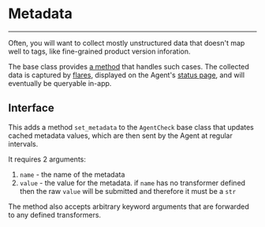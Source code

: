 # Metadata

-----

Often, you will want to collect mostly unstructured data that doesn't map well to tags, like fine-grained
product version inforation.

The base class provides [a method](api.md#datadog_checks.base.checks.base.AgentCheck.set_metadata) that handles such
cases. The collected data is captured by [flares](https://docs.datadoghq.com/agent/troubleshooting/send_a_flare/),
displayed on the Agent's [status page](https://docs.datadoghq.com/agent/guide/agent-status-page/), and will
eventually be queryable in-app.

## Interface

This adds a method `set_metadata` to the `AgentCheck` base class that updates cached metadata values, which are then sent by the Agent at regular intervals.

It requires 2 arguments:

1. `name` - the name of the metadata
2. `value` - the value for the metadata. if `name` has no transformer defined then the raw `value` will be submitted and therefore it must be a `str`

The method also accepts arbitrary keyword arguments that are forwarded to any defined transformers.
